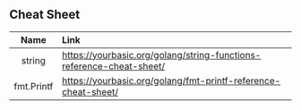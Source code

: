 ## Cheat Sheet



|    Name    | Link                                                         |
| :--------: | :----------------------------------------------------------- |
|   string   | https://yourbasic.org/golang/string-functions-reference-cheat-sheet/ |
| fmt.Printf | https://yourbasic.org/golang/fmt-printf-reference-cheat-sheet/ |

